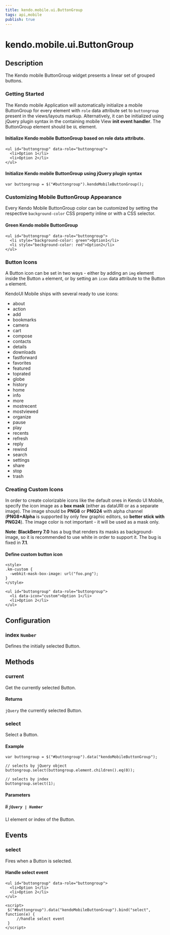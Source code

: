 ```yaml
---
title: kendo.mobile.ui.ButtonGroup
tags: api,mobile
publish: true
---
```


# kendo.mobile.ui.ButtonGroup

## Description



The Kendo mobile ButtonGroup widget presents a linear set of grouped buttons.

### Getting Started

The Kendo mobile Application will automatically initialize a mobile ButtonGroup for every element with `role` data attribute set to `buttongroup`
present in the views/layouts markup. Alternatively, it can be initialized using jQuery plugin syntax in the containing mobile View **init event handler**. The ButtonGroup element should be `UL` element.

#### Initialize Kendo mobile ButtonGroup based on role data attribute.

    <ul id="buttongroup" data-role="buttongroup">
      <li>Option 1</li>
      <li>Option 2</li>
    </ul>

#### Initialize Kendo mobile ButtonGroup using jQuery plugin syntax

    var buttongroup = $("#buttongroup").kendoMobileButtonGroup();

### Customizing Mobile ButtonGroup Appearance


Every Kendo Mobile ButtonGroup color can be customized by setting the respective `background-color` CSS property inline or with a CSS selector.

#### Green Kendo mobile ButtonGroup

    <ul id="buttongroup" data-role="buttongroup">
      <li style="background-color: green">Option1</li>
      <li style="beckground-color: red">Option2</li>
    </ul>

### Button Icons

A Button icon can be set in two ways - either by adding an `img` element inside the Button `a` element,
or by setting an `icon` data attribute to the Button `a` element.

KendoUI Mobile ships with several ready to use icons:

*   <span class="km-icon km-about"></span>about
*   <span class="km-icon km-action"></span>action
*   <span class="km-icon km-add"></span>add
*   <span class="km-icon km-bookmarks"></span>bookmarks
*   <span class="km-icon km-camera"></span>camera
*   <span class="km-icon km-cart"></span>cart
*   <span class="km-icon km-compose"></span>compose
*   <span class="km-icon km-contacts"></span>contacts
*   <span class="km-icon km-details"></span>details
*   <span class="km-icon km-downloads"></span>downloads
*   <span class="km-icon km-fastforward"></span>fastforward
*   <span class="km-icon km-favorites"></span>favorites
*   <span class="km-icon km-featured"></span>featured
*   <span class="km-icon km-toprated"></span>toprated
*   <span class="km-icon km-globe"></span>globe
*   <span class="km-icon km-history"></span>history
*   <span class="km-icon km-home"></span>home
*   <span class="km-icon km-info"></span>info
*   <span class="km-icon km-more"></span>more
*   <span class="km-icon km-mostrecent"></span>mostrecent
*   <span class="km-icon km-mostviewed"></span>mostviewed
*   <span class="km-icon km-organize"></span>organize
*   <span class="km-icon km-pause"></span>pause
*   <span class="km-icon km-play"></span>play
*   <span class="km-icon km-recents"></span>recents
*   <span class="km-icon km-refresh"></span>refresh
*   <span class="km-icon km-reply"></span>reply
*   <span class="km-icon km-rewind"></span>rewind
*   <span class="km-icon km-search"></span>search
*   <span class="km-icon km-settings"></span>settings
*   <span class="km-icon km-share"></span>share
*   <span class="km-icon km-stop"></span>stop
*   <span class="km-icon km-trash"></span>trash



### Creating Custom Icons

In order to create colorizable icons like the default ones in Kendo UI Mobile, specify the icon image as a **box mask**
(either as dataURI or as a separate image). The image should be **PNG8** or **PNG24** with alpha channel (**PNG8+Alpha** is supported by
only few graphic editors, so **better stick with PNG24**). The image color is not important - it will be used as a mask only.

**Note**: **BlackBerry 7.0** has a bug that renders its masks as background-image, so it is recommended to use white in order to support it. The bug is fixed in **7.1**.

#### Define custom button icon

    <style>
    .km-custom {
      -webkit-mask-box-image: url("foo.png");
    }
    </style>
    
    <ul id="buttongroup" data-role="buttongroup">
      <li data-icon="custom">Option 1</li>
      <li>Option 2</li>
    </ul>

## Configuration

### index `Number`

Defines the initially selected Button.

## Methods

### current

Get the currently selected Button.

#### Returns

`jQuery` the currently selected Button.

### select

Select a Button.

#### Example

    var buttongroup = $("#buttongroup").data("kendoMobileButtonGroup");
    
    // selects by jQuery object
    buttongroup.select(buttongroup.element.children().eq(0));
    
    // selects by index
    buttongroup.select(1);

#### Parameters

##### li `jQuery | Number`

LI element or index of the Button.

## Events

### select

Fires when a Button is selected.

#### Handle select event

    <ul id="buttongroup" data-role="buttongroup">
      <li>Option 1</li>
      <li>Option 2</li>
    </ul>
    
    <script>
     $("#buttongroup").data("kendoMobileButtonGroup").bind("select", function(e) {
         //handle select event
     }
    </script>